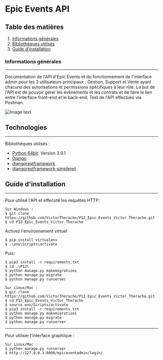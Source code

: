 # Epic Events API
## Table des matières
1. [Informations générales](#general-info)
2. [Bibliothèques utilisés](#technologies)
3. [Guide d'installation](#installation)

### Informations générales
***
Documentation de l'API d'Epic Events et du fonctionnement de l'interface admin pour les 3 utilisateurs principaux : Gestion, Support et Vente ayant chacuns des autorisations et permissions spécifiques à leur rôle. Le but de l'API est de pouvoir gérer les évènements et les contrats et de faire le lien entre l'interface front-end et le back-end. 
Test de l'API effectués via Postman.

![Image text](https://i.ibb.co/LvjPCsS/Capture.png)
## Technologies
***
Bibliothèques utilisés :
* [Python 64bit](https://www.python.org/downloads/release/python-391/): Version 3.9.1
* [Django](https://www.djangoproject.com/)
* [djangorestframework](https://www.django-rest-framework.org/)
* [djangorestframework-simplejwt](https://django-rest-framework-simplejwt.readthedocs.io/en/latest/)

## Guide d'installation
***
Pour utilisé l'API et effecuté les requêtes HTTP: 

```
Sur Windows : 
$ git clone https://github.com/VictorTherache/P12_Epic_Events_Victor_Therache.git
$ cd P12_Epic_Events_Victor_Therache
```
Activez l'environnement virtuel 
```
$ pip install virtualenv
$ .\env\Scripts\activate
```
Puis: 
```
$ pip3 install -r requirements.txt 
$ cd .\P12\
$ python manage.py makemigrations
$ python manage.py migrate
$ python manage.py runserver
```
```
Sur Linux/Mac : 
$ git clone https://github.com/VictorTherache/P12_Epic_Events_Victor_Therache.git
$ cd P12_Epic_Events_Victor_Therache
$ source env/Scripts/activate
$ pip3 install -r requirements.txt 
$ python manage.py makemigrations
$ python manage.py migrate
$ python manage.py runserver
```
***
Pour utiliser l'interface graphique : 
```
Sur Linux/Mac : 
$ python manage.py runserver
$ http://127.0.0.1:8000/epiceventadmin/login/
```
